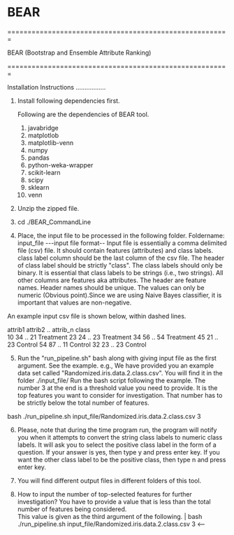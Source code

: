 # BEAR
=======================================================


BEAR (Bootstrap and Ensemble Attribute Ranking)

=======================================================

Installation Instructions
.................
1. Install following dependencies first.



	Following are the dependencies of BEAR tool.
	1. javabridge
	2. matplotlob
	3. matplotlib-venn
	4. numpy
	5. pandas
	6. python-weka-wrapper
	7. scikit-learn
	8. scipy
	9. sklearn
	10. venn

2. Unzip the zipped file.
3. cd ./BEAR_CommandLine

4. Place, the input file to be processed in the following folder.
	Foldername:  input_file
---input file format--
Input file is essentially a comma delimited file (csv) file.
It should contain features (attributes) and class labels.
class label column should be the last column of the csv file.
The header of class label should be strictly "class".
The class labels should only be binary.
It is essential that class labels to be strings (i.e., two strings).
All other columns are features aka attributes. 
The header are feature names.
Header names should be unique.
The values can only be numeric (Obvious point).Since we are using Naive Bayes classifier, it is important that values are non-negative.

An example input csv file is shown below, within dashed lines.


attrib1  attrib2 .. attrib_n  class     
10	 34	 .. 21	      Treatment
23	 24	 .. 23        Treatment
34	 56	 .. 54        Treatment
45	 21	 .. 23        Control
54	 87	 .. 11        Control
32 	 23	 .. 23	      Control


5. Run the "run_pipeline.sh" bash along with giving input file as the first argument.
   See the example.
	e.g., We have provided you an example data set called "Randomized.iris.data.2.class.csv".
     	      You will find it in the folder ./input_file/
	      Run the bash script following the example. 
	      The number 3 at the end is a threshold value you need to provide.
	      It is the top features you want to consider for investigation.
	      That number has to be strictly below the total number of features. 

bash ./run_pipeline.sh input_file/Randomized.iris.data.2.class.csv 3

6. Please, note that during the time program run, the program will notify you when it attempts to
   convert the string class labels to numeric class labels.
   It will ask you to select the positive class label in the form of a question.
   If your answer is yes, then type y and press enter key.
   If you want the other class label to be the positive class, then type n and press enter key.


7. You will find different output files in different folders of this tool. 

8. How to input the number of top-selected features for further investigation?
   You have to provide a value that is less than the total number of features being considered.   
   This value is given as the third argument of the following.      |
	bash ./run_pipeline.sh input_file/Randomized.iris.data.2.class.csv 3 <--
